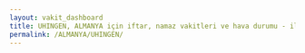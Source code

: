 ```yaml
---
layout: vakit_dashboard
title: UHINGEN, ALMANYA için iftar, namaz vakitleri ve hava durumu - ilçe/eyalet seç
permalink: /ALMANYA/UHINGEN/
---
```


<script type="text/javascript">
  var GLOBAL_COUNTRY = 'ALMANYA';
  var GLOBAL_CITY = 'UHINGEN';
  var GLOBAL_STATE = '';
  var lat = 72;
  var lon = 21;
</script>
